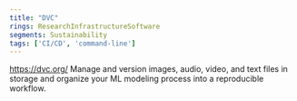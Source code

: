 ```yaml
---
title: "DVC"
rings: ResearchInfrastructureSoftware
segments: Sustainability
tags: ['CI/CD', 'command-line']
---
```

https://dvc.org/
Manage and version images, audio, video, and text files in storage and organize your ML modeling process into a reproducible workflow.
